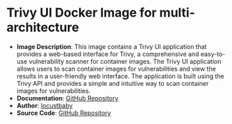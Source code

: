 # Trivy UI Docker Image for multi-architecture

- **Image Description**: This image contains a Trivy UI application that provides a web-based interface for Trivy, a comprehensive and easy-to-use vulnerability scanner for container images. The Trivy UI application allows users to scan container images for vulnerabilities and view the results in a user-friendly web interface. The application is built using the Trivy API and provides a simple and intuitive way to scan container images for vulnerabilities.
- **Documentation**: [GitHub Repository](https://github.com/llocustbaby/trivy-ui/README.md)
- **Author**: [locustbaby](https://github.com/locustbaby)
- **Source Code**: [GitHub Repository](https://github.com/locustbaby/trivy-ui)
